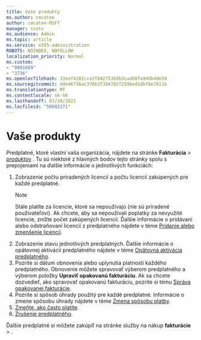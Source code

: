 ```yaml
---
title: Vaše produkty
ms.author: cmcatee
author: cmcatee-MSFT
manager: scotv
ms.audience: Admin
ms.topic: article
ms.service: o365-administration
ROBOTS: NOINDEX, NOFOLLOW
localization_priority: Normal
ms.custom:
- "9001669"
- "3736"
ms.openlocfilehash: 33eef4182cce2f84275368b3cad88fa94db40e58
ms.sourcegitcommit: dde46756ac370b3f384702f259bed1dbf8e7611b
ms.translationtype: MT
ms.contentlocale: sk-SK
ms.lasthandoff: 03/10/2021
ms.locfileid: "50602271"
---
```

# <a name="your-products"></a>Vaše produkty

Predplatné, ktoré vlastní vaša organizácia, nájdete na stránke **Fakturácia**  >  [produktov](https://go.microsoft.com/fwlink/p/?linkid=842054) . Tu sú niektoré z hlavných bodov tejto stránky spolu s prepojeniami na ďalšie informácie o jednotlivých funkciách:

1. Zobrazenie počtu priradených licencií a počtu licencií zakúpených pre každé predplatné.
    > [!NOTE]
    > Stále platíte za licencie, ktoré sa nepoužívajú (nie sú priradené používateľovi). Ak chcete, aby sa nepoužívali poplatky za nevyužité licencie, znížte počet zakúpených licencií. Ďalšie informácie o pridávaní alebo odstraňovaní licencií z predplatného nájdete v téme [Pridanie alebo zmenšenie licencií](https://docs.microsoft.com/alchemyinsights/how-to-add-or-reduce-licenses).
2. Zobrazenie stavu jednotlivých predplatných. Ďalšie informácie o opätovnej aktivácii predplatného nájdete v téme [Opätovná aktivácia predplatného](reactivate-your-subscription.md).
3. Pozrite si dátum obnovenia alebo uplynutia platnosti každého predplatného. Obnovenie môžete spravovať výberom predplatného a výberom položky **Upraviť opakovanú fakturáciu**. Ak sa chcete dozvedieť, ako spravovať opakovanú fakturáciu, pozrite si tému [Správa opakovanej fakturácie](manage-auto-renewal.md).
4. Pozrite si spôsob úhrady použitý pre každé predplatné. Informácie o zmene spôsobu úhrady nájdete v téme [Zmena spôsobu platby](change-payment-method.md).
5. [Zmeňte, ako často platíte](change-how-often-you-pay.md).
6. [Zrušenie predplatného](https://go.microsoft.com/fwlink/?linkid=2119113).

Ďalšie predplatné si môžete zakúpiť na stránke služby na nákup **fakturácie**  >  [](https://go.microsoft.com/fwlink/p/?linkid=868433) .
